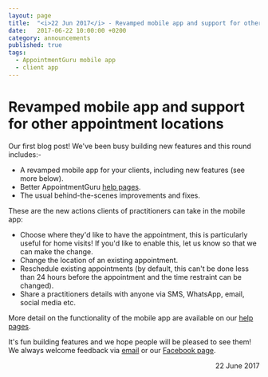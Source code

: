 ```yaml
---
layout: page
title:  "<i>22 Jun 2017</i> - Revamped mobile app and support for other appointment locations"
date:   2017-06-22 10:00:00 +0200
category: announcements
published: true
tags:
  - AppointmentGuru mobile app
  - client app
---
```

# Revamped mobile app and support for other appointment locations

Our first blog post! We've been busy building new features and this round includes:-

* A revamped mobile app for your clients, including new features (see more below).
* Better AppointmentGuru [help pages](/help/).
* The usual behind-the-scenes improvements and fixes.

These are the new actions clients of practitioners can take in the mobile app:

* Choose where they'd like to have the appointment, this is particularly useful for home visits! If you'd like to enable this, let us know so that we can make the change.
* Change the location of an existing appointment.
* Reschedule existing appointments (by default, this can't be done less than 24 hours before the appointment and the time restraint can be changed).
* Share a practitioners details with anyone via SMS, WhatsApp, email, social media etc.

More detail on the functionality of the mobile app are available on our [help pages](/help/client-mobile-app/).

It's fun building features and we hope people will be pleased to see them! We always welcome feedback via [email](mailto;support@appointmentguru.co) or our [Facebook page](https://www.facebook.com/appointmentguru/).

<div style="text-align: right">22 June 2017</div>
